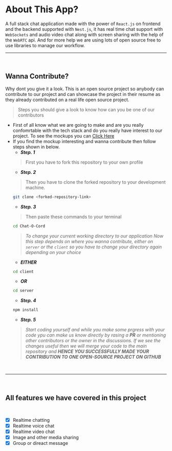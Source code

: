 # **About This App?**
A full stack chat application made with the power of `React.js` on frontend and the backend supported with `Nest.js`, it has real time chat support with `WebSockets` and audio video chat along with screen sharing with the help of the `WebRTC` api. And for more help we are using lots of open source free to use libraries to manage our workflow.
___
<br>

## **Wanna Contribute?**
Why dont you give it a look. This is an open source project so anybody can contribute to our project and can showcase the project in their resume as they already contributed on a real life open source project.

> Steps you should give a look to know how can you be one of our contributors <br>
- First of all know what we are going to make and are you really confomrtable with the tech stack and do you really have interest to our project. To see the mockups you can [Click Here](mockups.pdf) 
- If you find the mockup interesting and wanna contribute then follow steps shown in below.
    - ***Step. 1***
    > First you have to fork this repository to your own profile
    - ***Step. 2***
    > Then you have to clone the forked repository to your development machine. <br>
    ```bash
    git clone <forked-repository-link>
    ```
    - ***Step. 3***
    > Then paste these commands to your terminal <br>
    ```bash
    cd Chat-O-Cord
    ```
    > _To change your current working directory to our application_
    _Now this step depends on where you wanna contribute, either on `server` or the `client` so you have to change your directory again depending on your choice_ <br>
    - ***EITHER***
    ```bash
    cd client
    ```
    - ***OR***
    ```bash
    cd server
    ```
    - ***Step. 4***
    ```bash
    npm install
    ```
    - ***Step. 5*** <br>
    > _Start coding yourself and while you make some prgress with your code ypu can make us know directly by rasing a **PR** or mentioning other contributors or the owner in the discussions. If we see the changes useful then we will merge your code to the main repository and **HENCE YOU SUCCESSFULLY MADE YOUR CONTRIBUTION TO ONE OPEN-SOURCE PROJECT ON GITHUB**_
    <br>
___
<br>

## **All features we have covered in this project**
<br>

- [X] Realtime chatting
- [X] Realtime voice chat
- [X] Realtime video chat
- [X] Image and other media sharing
- [X] Group or direact message